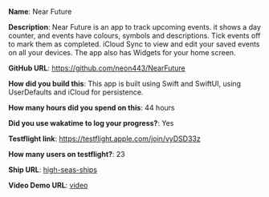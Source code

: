 **Name**: Near Future

**Description**: Near Future is an app to track upcoming events. it shows a day counter, and events have colours, symbols and descriptions. Tick events off to mark them as completed. iCloud Sync to view and edit your saved events on all your devices. The app also has Widgets for your home screen.

**GitHub URL**: https://github.com/neon443/NearFuture

**How did you build this**: This app is built using Swift and SwiftUI, using UserDefaults and iCloud for persistence.

**How many hours did you spend on this**: 44 hours

**Did you use wakatime to log your progress?**: Yes

**Testflight link**: https://testflight.apple.com/join/vyDSD33z

**How many users on testflight?**: 23

**Ship URL**: [high-seas-ships](https://hackclub.slack.com/archives/C07UA18MXBJ/p1735939681156479)

**Video Demo URL**: [video](https://hc-cdn.hel1.your-objectstorage.com/s/v3/8b57bda340c163dea5b3b79bcfb8c3bf9200d5e6_clips25-04-04_09-52.mp4)